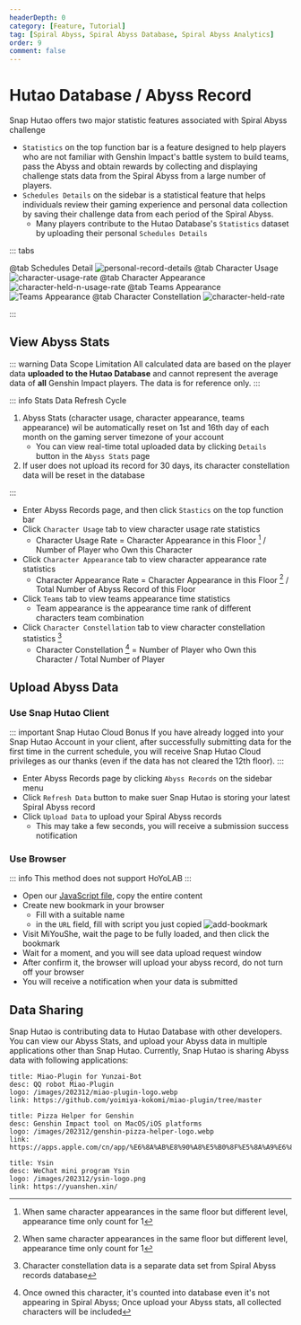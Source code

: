 ```yaml
---
headerDepth: 0
category: [Feature, Tutorial]
tag: [Spiral Abyss, Spiral Abyss Database, Spiral Abyss Analytics]
order: 9
comment: false
---
```


# Hutao Database / Abyss Record

Snap Hutao offers two major statistic features associated with Spiral Abyss challenge

- `Statistics` on the top function bar is a feature designed to help players who are not familiar with Genshin Impact's battle system to build teams, pass the Abyss and obtain rewards by collecting and displaying challenge stats data from the Spiral Abyss from a large number of players.
- `Schedules Details` on the sidebar is a statistical feature that helps individuals review their gaming experience and personal data collection by saving their challenge data from each period of the Spiral Abyss.
  - Many players contribute to the Hutao Database's `Statistics` dataset by uploading their personal `Schedules Details`

::: tabs

@tab Schedules Detail
![personal-record-details](https://img.alicdn.com/imgextra/i1/1797064093/O1CN018nOrg11g6e0wP73lR_!!1797064093.png_.webp)
@tab Character Usage
![character-usage-rate](https://img.alicdn.com/imgextra/i1/1797064093/O1CN01X9Bgds1g6e0qbt3n2_!!1797064093.png_.webp)
@tab Character Appearance
![character-held-n-usage-rate](https://img.alicdn.com/imgextra/i3/1797064093/O1CN01gQ3S4L1g6e0u1n0Eb_!!1797064093.png_.webp)
@tab Teams Appearance
![Teams Appearance](https://img.alicdn.com/imgextra/i2/1797064093/O1CN01zHdniY1g6e0tz4yKK_!!1797064093.png_.webp)
@tab Character Constellation
![character-held-rate](https://img.alicdn.com/imgextra/i3/1797064093/O1CN011yMnIz1g6e0rgxAH3_!!1797064093.png_.webp)

:::

## View Abyss Stats

::: warning Data Scope Limitation
All calculated data are based on the player data **uploaded to the Hutao Database** and cannot represent the average
data of **all** Genshin Impact players. The data is for reference only.
:::

::: info Stats Data Refresh Cycle

1. Abyss Stats (character usage, character appearance, teams appearance) wil be automatically reset on 1st and 16th day
   of each month on the gaming server timezone of your account
   - You can view real-time total uploaded data by clicking `Details` button in the `Abyss Stats` page
2. If user does not upload its record for 30 days, its character constellation data will be reset in the database

:::

- Enter Abyss Records page, and then click `Stastics` on the top function bar
- Click `Character Usage` tab to view character usage rate statistics
  - Character Usage Rate = Character Appearance in this Floor [^first] / Number of Player who Own this Character
- Click `Character Appearance` tab to view character appearance rate statistics
  - Character Appearance Rate = Character Appearance in this Floor [^first-2] / Total Number of Abyss Record of this Floor
- Click `Teams` tab to view teams appearance time statistics
  - Team appearance is the appearance time rank of different characters team combination
- Click `Character Constellation` tab to view character constellation statistics [^second]
  - Character Constellation [^third] = Number of Player who Own this Character / Total Number of Player

## Upload Abyss Data

### Use Snap Hutao Client

::: important Snap Hutao Cloud Bonus
If you have already logged into your Snap Hutao Account in your client, after successfully submitting data for the first time in the current schedule, you will receive Snap Hutao Cloud privileges as our thanks (even if the data has not cleared the 12th floor).
:::

- Enter Abyss Records page by clicking `Abyss Records` on the sidebar menu
- Click `Refresh Data` button to make suer Snap Hutao is storing your latest Spiral Abyss record
- Click `Upload Data` to upload your Spiral Abyss records
  - This may take a few seconds, you will receive a submission success notification

### Use Browser

::: info
This method does not support HoYoLAB
:::

- Open our [JavaScript file](/upload-abyss-data.js), copy the entire content
- Create new bookmark in your browser
  - Fill with a suitable name
  - in the `URL` field, fill with script you just copied
    ![add-bookmark](https://img.alicdn.com/imgextra/i3/1797064093/O1CN01p0KOqU1g6dvfDQO6e_!!1797064093.png)
- Visit MiYouShe, wait the page to be fully loaded, and then click the bookmark
- Wait for a moment, and you will see data upload request window
- After confirm it, the browser will upload your abyss record, do not turn off your browser
- You will receive a notification when your data is submitted

## Data Sharing

Snap Hutao is contributing data to Hutao Database with other developers. You can view our Abyss Stats, and upload your
Abyss data in multiple applications other than Snap Hutao.
Currently, Snap Hutao is sharing Abyss data with following applications:

<div class="vp-card-container">

```component VPCard
title: Miao-Plugin for Yunzai-Bot
desc: QQ robot Miao-Plugin
logo: /images/202312/miao-plugin-logo.webp
link: https://github.com/yoimiya-kokomi/miao-plugin/tree/master
```

```component VPCard
title: Pizza Helper for Genshin
desc: Genshin Impact tool on MacOS/iOS platforms
logo: /images/202312/genshin-pizza-helper-logo.webp
link: https://apps.apple.com/cn/app/%E6%8A%AB%E8%90%A8%E5%B0%8F%E5%8A%A9%E6%89%8B/id1635319193
```

```component VPCard
title: Ysin
desc: WeChat mini program Ysin
logo: /images/202312/ysin-logo.png
link: https://yuanshen.xin/
```

</div>

[^first]: When same character appearances in the same floor but different level, appearance time only count for 1
[^first-2]: When same character appearances in the same floor but different level, appearance time only count for 1
[^second]: Character constellation data is a separate data set from Spiral Abyss records database
[^third]:
    Once owned this character, it's counted into database even it's not appearing in Spiral Abyss; Once upload your
    Abyss stats, all collected characters will be included
